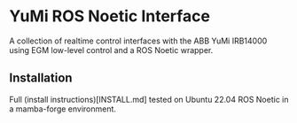 # YuMi ROS Noetic Interface

A collection of realtime control interfaces with the ABB YuMi IRB14000 using EGM low-level control and a ROS Noetic wrapper.

## Installation
Full (install instructions)[INSTALL.md] tested on Ubuntu 22.04 ROS Noetic in a mamba-forge environment.
